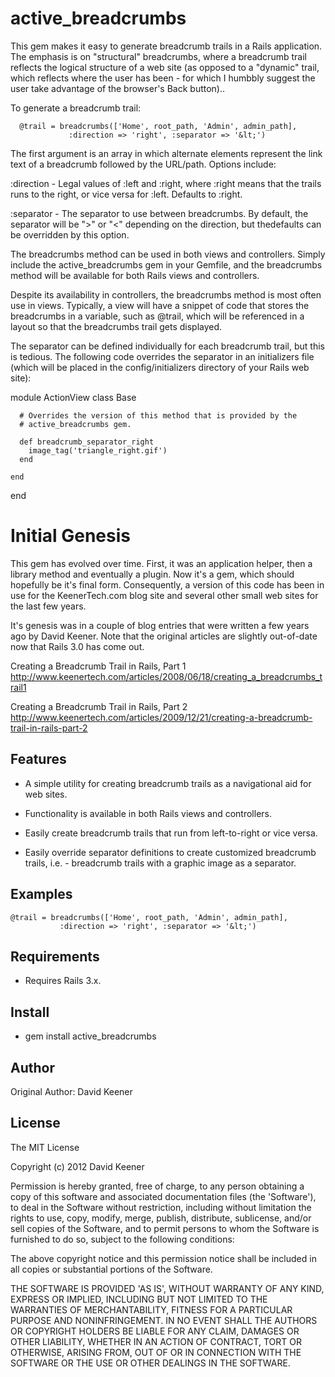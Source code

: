 active_breadcrumbs
===========

This gem makes it easy to generate breadcrumb trails in a Rails application.
The emphasis is on "structural" breadcrumbs, where a breadcrumb trail reflects
the logical structure of a web site (as opposed to a "dynamic" trail, which
reflects where the user has been - for which I humbbly suggest the user take
advantage of the browser's Back button)..

To generate a breadcrumb trail:

      @trail = breadcrumbs(['Home', root_path, 'Admin', admin_path],
                 :direction => 'right', :separator => '&lt;')
	      
The first argument is an array in which alternate elements represent the
link text of a breadcrumb followed by the URL/path. Options include:

   :direction - Legal values of :left and :right, where :right means that the
                trails runs to the right, or vice versa for :left. Defaults
		to :right.

   :separator - The separator to use between breadcrumbs. By default, the
                separator will be "&gt;" or "&lt;" depending on the direction,
		but thedefaults can be overridden by this option.

The breadcrumbs method can be used in both views and controllers. Simply
include the active_breadcrumbs gem in your Gemfile, and the breadcrumbs
method will be available for both Rails views and controllers.

Despite its availability in controllers, the breadcrumbs method is most often
use in views. Typically, a view will have a snippet of code that stores the
breadcrumbs in a variable, such as @trail, which will be referenced in a
layout so that the breadcrumbs trail gets displayed.

The separator can be defined individually for each breadcrumb trail, but this
is tedious. The following code overrides the separator in an initializers
file (which will be placed in the config/initializers directory of your Rails
web site):

  module ActionView
    class Base

      # Overrides the version of this method that is provided by the
      # active_breadcrumbs gem.
 
      def breadcrumb_separator_right
        image_tag('triangle_right.gif')
      end

    end
  end

Initial Genesis
===============

This gem has evolved over time. First, it was an application helper, then a
library method and eventually a plugin. Now it's a gem, which should hopefully
be it's final form. Consequently, a version of this code has been in use for
the KeenerTech.com blog site and several other small web sites for the last
few years.

It's genesis was in a couple of blog entries that were written a few years ago
by David Keener. Note that the original articles are slightly out-of-date now
that Rails 3.0 has come out.

   Creating a Breadcrumb Trail in Rails, Part 1
   http://www.keenertech.com/articles/2008/06/18/creating_a_breadcrumbs_trail1

   Creating a Breadcrumb Trail in Rails, Part 2
   http://www.keenertech.com/articles/2009/12/21/creating-a-breadcrumb-trail-in-rails-part-2

Features
--------

* A simple utility for creating breadcrumb trails as a navigational aid for
  web sites.

* Functionality is available in both Rails views and controllers.

* Easily create breadcrumb trails that run from left-to-right or vice versa.

* Easily override separator definitions to create customized breadcrumb 
  trails, i.e. - breadcrumb trails with a graphic image as a separator.

Examples
--------

    @trail = breadcrumbs(['Home', root_path, 'Admin', admin_path],
               :direction => 'right', :separator => '&lt;')

Requirements
------------

* Requires Rails 3.x.

Install
-------

* gem install active_breadcrumbs

Author
------

Original Author: David Keener

License
-------

The MIT License

Copyright (c) 2012 David Keener

Permission is hereby granted, free of charge, to any person obtaining
a copy of this software and associated documentation files (the
'Software'), to deal in the Software without restriction, including
without limitation the rights to use, copy, modify, merge, publish,
distribute, sublicense, and/or sell copies of the Software, and to
permit persons to whom the Software is furnished to do so, subject to
the following conditions:

The above copyright notice and this permission notice shall be
included in all copies or substantial portions of the Software.

THE SOFTWARE IS PROVIDED 'AS IS', WITHOUT WARRANTY OF ANY KIND,
EXPRESS OR IMPLIED, INCLUDING BUT NOT LIMITED TO THE WARRANTIES OF
MERCHANTABILITY, FITNESS FOR A PARTICULAR PURPOSE AND NONINFRINGEMENT.
IN NO EVENT SHALL THE AUTHORS OR COPYRIGHT HOLDERS BE LIABLE FOR ANY
CLAIM, DAMAGES OR OTHER LIABILITY, WHETHER IN AN ACTION OF CONTRACT,
TORT OR OTHERWISE, ARISING FROM, OUT OF OR IN CONNECTION WITH THE
SOFTWARE OR THE USE OR OTHER DEALINGS IN THE SOFTWARE.
